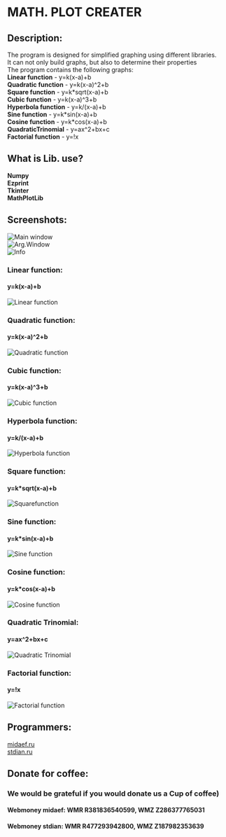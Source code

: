 # MATH. PLOT CREATER

## Description:

The program is designed for simplified graphing using different libraries.  
It can not only build graphs, but also to determine their properties  
The program contains the following graphs:  
**Linear function** - y=k(x-a)+b  
**Quadratic function** - y=k(x-a)^2+b  
**Square function** - y=k\*sqrt(x-a)+b  
**Cubic function** - y=k(x-a)^3+b  
**Hyperbola function** - y=k/(x-a)+b  
**Sine function** - y=k\*sin(x-a)+b  
**Cosine function** - y=k\*cos(x-a)+b  
**QuadraticTrinomial** - y=ax^2+bx+c  
**Factorial function** - y=!x

## What is Lib. use?

**Numpy**  
**Ezprint**  
**Tkinter**  
**MathPlotLib**


## Screenshots:

![Main window](https://github.com/NameLessCorporation/math_plot_creater/raw/master/docs/screenshots/main.png)  
![Arg.Window](https://github.com/NameLessCorporation/math_plot_creater/raw/master/docs/screenshots/args.png)  
![Info](https://github.com/NameLessCorporation/math_plot_creater/raw/master/docs/screenshots/info.png)
### Linear function: 
#### y=k(x-a)+b
![Linear function](https://github.com/NameLessCorporation/math_plot_creater/raw/master/docs/screenshots/linear.png)
### Quadratic function:
#### y=k(x-a)^2+b
![Quadratic function](https://github.com/NameLessCorporation/math_plot_creater/raw/master/docs/screenshots/quadro.png)
### Cubic function:
#### y=k(x-a)^3+b
![Cubic function](https://github.com/NameLessCorporation/math_plot_creater/raw/master/docs/screenshots/cubic.png)
### Hyperbola function:
#### y=k/(x-a)+b 
![Hyperbola function](https://github.com/NameLessCorporation/math_plot_creater/raw/master/docs/screenshots/hyperbola.png)
### Square function:
#### y=k\*sqrt(x-a)+b
![Squarefunction](https://github.com/NameLessCorporation/math_plot_creater/raw/master/docs/screenshots/square.png)
### Sine function:
#### y=k\*sin(x-a)+b
![Sine function](https://github.com/NameLessCorporation/math_plot_creater/raw/master/docs/screenshots/sin.png)
### Cosine function:
#### y=k\*cos(x-a)+b
![Cosine function](https://github.com/NameLessCorporation/math_plot_creater/raw/master/docs/screenshots/cos.png)
### Quadratic Trinomial:
#### y=ax^2+bx+c
![Quadratic Trinomial](https://github.com/NameLessCorporation/math_plot_creater/raw/master/docs/screenshots/qt.png)
### Factorial function:
#### y=!x
![Factorial function](https://github.com/NameLessCorporation/math_plot_creater/raw/master/docs/screenshots/factorial.png)

## Programmers:
[midaef.ru](http://midaef.ru)  
[stdian.ru](http://stdian.ru)

## Donate for coffee:
### We would be grateful if you would donate us a Cup of coffee)  
#### Webmoney **midaef**: WMR **R381836540599**, WMZ **Z286377765031**  
#### Webmoney **stdian**: WMR **R477293942800**, WMZ **Z187982353639**
